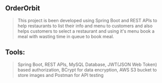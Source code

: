 ## OrderOrbit
> This project is been developed using Spring Boot and REST APIs to help restaurants to list their info and menu to customers and also helps customers to select a restaurant and using it's menu book a meal with wasting time in queue to book meal.

## Tools: 
> Spring Boot, REST APIs, MySQL Database, JWT(JSON Web Token) based authorization, BCrypt for data encryption, AWS S3 bucket to store images and Postman for API testing

<!--

**Here are some ideas to get you started:**

🙋‍♀️ A short introduction - what is your organization all about?
🌈 Contribution guidelines - how can the community get involved?
👩‍💻 Useful resources - where can the community find your docs? Is there anything else the community should know?
🍿 Fun facts - what does your team eat for breakfast?
🧙 Remember, you can do mighty things with the power of [Markdown](https://docs.github.com/github/writing-on-github/getting-started-with-writing-and-formatting-on-github/basic-writing-and-formatting-syntax)
-->
